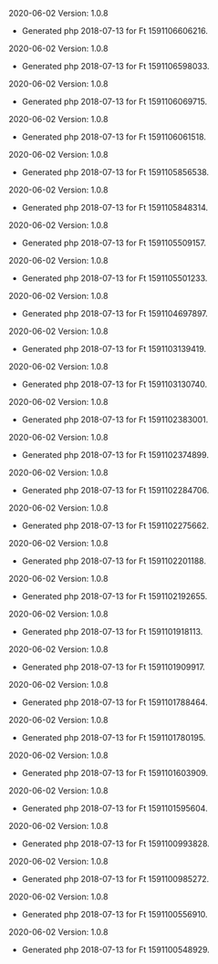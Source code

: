 2020-06-02 Version: 1.0.8
- Generated php 2018-07-13 for Ft 1591106606216.

2020-06-02 Version: 1.0.8
- Generated php 2018-07-13 for Ft 1591106598033.

2020-06-02 Version: 1.0.8
- Generated php 2018-07-13 for Ft 1591106069715.

2020-06-02 Version: 1.0.8
- Generated php 2018-07-13 for Ft 1591106061518.

2020-06-02 Version: 1.0.8
- Generated php 2018-07-13 for Ft 1591105856538.

2020-06-02 Version: 1.0.8
- Generated php 2018-07-13 for Ft 1591105848314.

2020-06-02 Version: 1.0.8
- Generated php 2018-07-13 for Ft 1591105509157.

2020-06-02 Version: 1.0.8
- Generated php 2018-07-13 for Ft 1591105501233.

2020-06-02 Version: 1.0.8
- Generated php 2018-07-13 for Ft 1591104697897.

2020-06-02 Version: 1.0.8
- Generated php 2018-07-13 for Ft 1591103139419.

2020-06-02 Version: 1.0.8
- Generated php 2018-07-13 for Ft 1591103130740.

2020-06-02 Version: 1.0.8
- Generated php 2018-07-13 for Ft 1591102383001.

2020-06-02 Version: 1.0.8
- Generated php 2018-07-13 for Ft 1591102374899.

2020-06-02 Version: 1.0.8
- Generated php 2018-07-13 for Ft 1591102284706.

2020-06-02 Version: 1.0.8
- Generated php 2018-07-13 for Ft 1591102275662.

2020-06-02 Version: 1.0.8
- Generated php 2018-07-13 for Ft 1591102201188.

2020-06-02 Version: 1.0.8
- Generated php 2018-07-13 for Ft 1591102192655.

2020-06-02 Version: 1.0.8
- Generated php 2018-07-13 for Ft 1591101918113.

2020-06-02 Version: 1.0.8
- Generated php 2018-07-13 for Ft 1591101909917.

2020-06-02 Version: 1.0.8
- Generated php 2018-07-13 for Ft 1591101788464.

2020-06-02 Version: 1.0.8
- Generated php 2018-07-13 for Ft 1591101780195.

2020-06-02 Version: 1.0.8
- Generated php 2018-07-13 for Ft 1591101603909.

2020-06-02 Version: 1.0.8
- Generated php 2018-07-13 for Ft 1591101595604.

2020-06-02 Version: 1.0.8
- Generated php 2018-07-13 for Ft 1591100993828.

2020-06-02 Version: 1.0.8
- Generated php 2018-07-13 for Ft 1591100985272.

2020-06-02 Version: 1.0.8
- Generated php 2018-07-13 for Ft 1591100556910.

2020-06-02 Version: 1.0.8
- Generated php 2018-07-13 for Ft 1591100548929.

